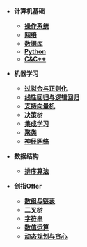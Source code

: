 * **计算机基础**
  * [**操作系统**](../计算机基础/操作系统.md)
  * [**网络**](../计算机基础/网络.md)
  * [**数据库**](../计算机基础/数据库.md)
  * [**Python**](../计算机基础/Python.md)
  * [**C&C++**](../计算机基础/C&C++.md)

* **机器学习**
  * [**过拟合与正则化**](/机器学习/过拟合与正则化.md)
  * [**线性回归与逻辑回归**](/机器学习/线性回归与逻辑回归.md)
  * [**支持向量机**](/机器学习/支持向量机.md)
  * [**决策树**](/机器学习/决策树.md)
  * [**集成学习**](/机器学习/集成学习.md)
  * [**聚类**](/机器学习/聚类.md)
  * [**神经网络**](/机器学习/神经网络.md)

* **数据结构**
  * [**排序算法**](/数据结构/排序算法.md)

* **剑指Offer**
  * [**数组与链表**](/剑指Offer/数组与链表.md)
  * [**二叉树**](/剑指Offer/二叉树.md)
  * [**字符串**](/剑指Offer/字符串.md)
  * [**数值运算**](/剑指Offer/数值运算.md)
  * [**动态规划与贪心**](/剑指Offer/动态规划与贪心.md)
